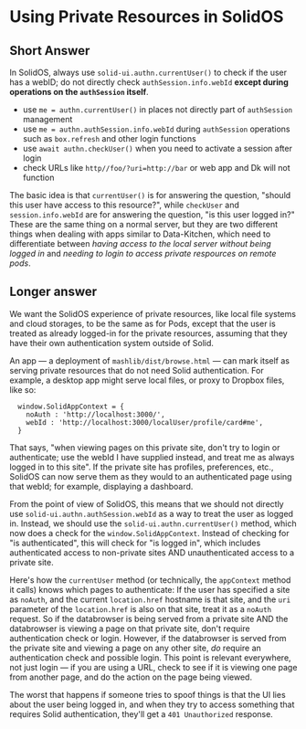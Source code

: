 # Using Private Resources in SolidOS

## Short Answer

In SolidOS, always use `solid-ui.authn.currentUser()` to check if the user has a webID; do not directly check
`authSession.info.webId` **except during operations on the `authSession` itself**.

* use `me = authn.currentUser()` in places not directly part of `authSession` management
* use `me = authn.authSession.info.webId` during `authSession` operations such as `box.refresh` and other login functions
* use `await authn.checkUser()` when you need to activate a session after login
* check URLs like `http//foo/?uri=http://bar` or web app and Dk will not function

The basic idea is that `currentUser()` is for answering the question, "should this user have access to this resource?",
while `checkUser` and `session.info.webId` are for answering the question, "is this user logged in?"  These are the same
thing on a normal server, but they are two different things when dealing with apps similar to Data-Kitchen, which need
to differentiate between _having access to the local server without being logged in_ and _needing to login to access
private respources on remote pods_.

## Longer answer

We want the SolidOS experience of private resources, like local file systems and cloud storages, to be the same as for
Pods, except that the user is treated as already logged-in for the private resources, assuming that they have their own
authentication system outside of Solid.

An app — a deployment of `mashlib/dist/browse.html` — can mark itself as serving private resources that do not need Solid
authentication. For example, a desktop app might serve local files, or proxy to Dropbox files, like so:
```
  window.SolidAppContext = {
    noAuth : 'http://localhost:3000/',
    webId : 'http://localhost:3000/localUser/profile/card#me',
  }
```
That says, "when viewing pages on this private site, don't try to login or authenticate; use the webId I have supplied
instead, and treat me as always logged in to this site".  If the private site has profiles, preferences, etc., SolidOS
can now serve them as they would to an authenticated page using that webId; for example, displaying a dashboard.

From the point of view of SolidOS, this means that we should not directly use `solid-ui.authn.authSession.webId` as a way
to treat the user as logged in. Instead, we should use the `solid-ui.authn.currentUser()` method, which now does a check
for the `window.SolidAppContext`. Instead of checking for "is authenticated", this will check for "is logged in", which
includes authenticated access to non-private sites AND unauthenticated access to a private site.

Here's how the `currentUser` method (or technically, the `appContext` method it calls) knows which pages to authenticate:
If the user has specified a site as `noAuth`, and the current `location.href` hostname is that site, and the `uri`
parameter of the `location.href` is also on that site, treat it as a `noAuth` request.  So if the databrowser is being
served from a private site AND the databrowser is viewing a page on that private site, don't require authentication
check or login. However, if the databrowser is served from the private site and viewing a page on any other site, _do_
require an authentication check and possible login.  This point is relevant everywhere, not just login — if you are
using a URL, check to see if it is viewing one page from another page, and do the action on the page being viewed.

The worst that happens if someone tries to spoof things is that the UI lies about the user being logged in, and when
they try to access something that requires Solid authentication, they'll get a `401 Unauthorized` response.
